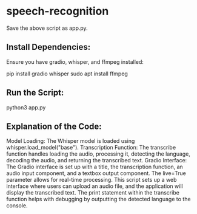 # speech-recognition

Save the above script as app.py.

## Install Dependencies:

Ensure you have gradio, whisper, and ffmpeg installed:

pip install gradio whisper
sudo apt install ffmpeg


## Run the Script:

python3 app.py


## Explanation of the Code:

Model Loading: The Whisper model is loaded using whisper.load_model("base").
Transcription Function: The transcribe function handles loading the audio, processing it, detecting the language, decoding the audio, and returning the transcribed text.
Gradio Interface: The Gradio interface is set up with a title, the transcription function, an audio input component, and a textbox output component. The live=True parameter allows for real-time processing.
This script sets up a web interface where users can upload an audio file, and the application will display the transcribed text. The print statement within the transcribe function helps with debugging by outputting the detected language to the console.
